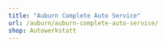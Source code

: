 ```yaml
---
title: "Auburn Complete Auto Service"
url: /auburn/auburn-complete-auto-service/
shop: Autowerkstatt
---
```

